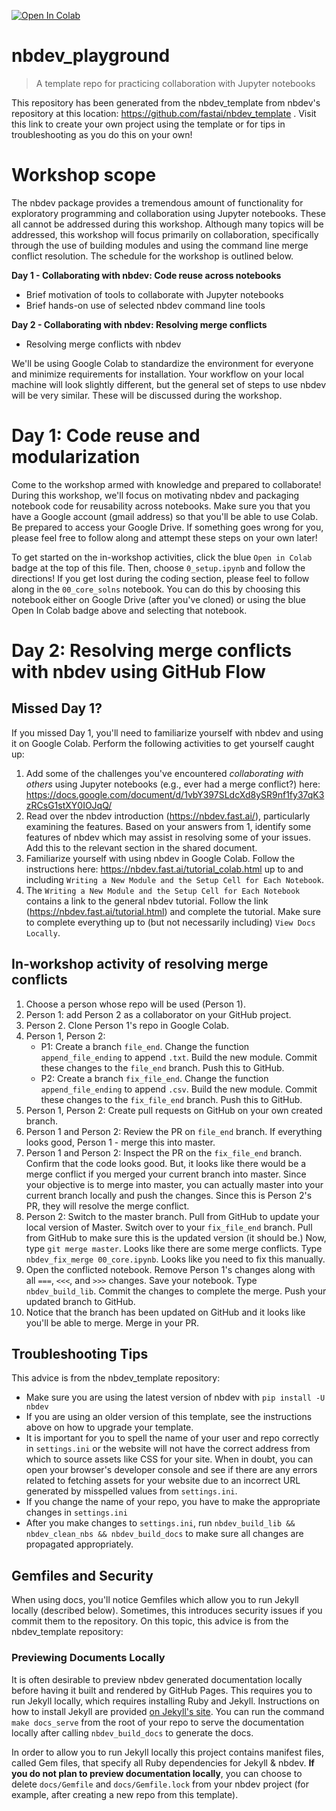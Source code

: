 [![Open In Colab](https://colab.research.google.com/assets/colab-badge.svg)](https://colab.research.google.com/github/vanderbilt-data-science/nbdev_playground)
# nbdev_playground
> A template repo for practicing collaboration with Jupyter notebooks

This repository has been generated from the nbdev_template from nbdev's repository at this location: https://github.com/fastai/nbdev_template .  Visit this link to create your own project using the template or for tips in troubleshooting as you do this on your own!

# Workshop scope
The nbdev package provides a tremendous amount of functionality for exploratory programming and collaboration using Jupyter notebooks.  These all cannot be addressed during this workshop.  Although many topics will be addressed, this workshop will focus primarily on collaboration, specifically through the use of building modules and using the command line merge conflict resolution.  The schedule for the workshop is outlined below.  

**Day 1 - Collaborating with nbdev: Code reuse across notebooks**  
* Brief motivation of tools to collaborate with Jupyter notebooks
* Brief hands-on use of selected nbdev command line tools  

**Day 2 - Collaborating with nbdev: Resolving merge conflicts**  
* Resolving merge conflicts with nbdev

We'll be using Google Colab to standardize the environment for everyone and minimize requirements for installation.  Your workflow on your local machine will look slightly different, but the general set of steps to use nbdev will be very similar.  These will be discussed during the workshop.

# Day 1: Code reuse and modularization
Come to the workshop armed with knowledge and prepared to collaborate!  During this workshop, we'll focus on motivating nbdev and packaging notebook code for reusability across notebooks.  Make sure you that you have a Google account (gmail address) so that you'll be able to use Colab.  Be prepared to access your Google Drive.  If something goes wrong for you, please feel free to follow along and attempt these steps on your own later!  

To get started on the in-workshop activities, click the blue `Open in Colab` badge at the top of this file.  Then, choose `0_setup.ipynb` and follow the directions!  If you get lost during the coding section, please feel to follow along in the `00_core_solns` notebook.  You can do this by choosing this notebook either on Google Drive (after you've cloned) or using the blue Open In Colab badge above and selecting that notebook.

# Day 2: Resolving merge conflicts with nbdev using GitHub Flow
## Missed Day 1?
If you missed Day 1, you'll need to familiarize yourself with nbdev and using it on Google Colab.  Perform the following activities to get yourself caught up:
1.  Add some of the challenges you've encountered _collaborating with others_ using Jupyter notebooks (e.g., ever had a merge conflict?) here: https://docs.google.com/document/d/1vbY397SLdcXd8ySR9nf1fy37qK3zRCsG1stXY0IOJqQ/ 
2.  Read over the nbdev introduction (https://nbdev.fast.ai/), particularly examining the features.  Based on your answers from 1, identify some features of nbdev which may assist in resolving some of your issues.  Add this to the relevant section in the shared document.
3. Familiarize yourself with using nbdev in Google Colab.  Follow the instructions here: https://nbdev.fast.ai/tutorial_colab.html up to and including `Writing a New Module and the Setup Cell for Each Notebook`.
4. The `Writing a New Module and the Setup Cell for Each Notebook` contains a link to the general nbdev tutorial.  Follow the link (https://nbdev.fast.ai/tutorial.html) and complete the tutorial.  Make sure to complete everything up to (but not necessarily including) `View Docs Locally`.

## In-workshop activity of resolving merge conflicts
1. Choose a person whose repo will be used (Person 1).
2. Person 1:  add Person 2 as a collaborator on your GitHub project.
3. Person 2.  Clone Person 1's repo in Google Colab.
4. Person 1, Person 2:
    * P1: Create a branch `file_end`.  Change the function `append_file_ending` to append `.txt`.  Build the new module.  Commit these changes to the `file_end` branch.  Push this to GitHub.
    * P2: Create a branch `fix_file_end`. Change the function `append_file_ending` to append `.csv`.  Build the new module.  Commit these changes to the `fix_file_end` branch.  Push this to GitHub.
5.  Person 1, Person 2:  Create pull requests on GitHub on your own created branch.
6.  Person 1 and Person 2:  Review the PR on `file_end` branch.  If everything looks good, Person 1 - merge this into master.
7.  Person 1 and Person 2:  Inspect the PR on the `fix_file_end` branch.  Confirm that the code looks good.  But, it looks like there would be a merge conflict if you merged your current branch into master.  Since your objective is to merge into master, you can actually master into your current branch locally and push the changes.  Since this is Person 2's PR, they will resolve the merge conflict.
8.  Person 2: Switch to the master branch.  Pull from GitHub to update your local version of Master.  Switch over to your `fix_file_end` branch.  Pull from GitHub to make sure this is the updated version (it should be.)  Now, type `git merge master`.  Looks like there are some merge conflicts.  Type `nbdev_fix_merge 00_core.ipynb`.  Looks like you need to fix this manually.
9.  Open the conflicted notebook.  Remove Person 1's changes along with all `===`, `<<<`, and `>>>` changes.  Save your notebook.  Type `nbdev_build_lib`.  Commit the changes to complete the merge.  Push your updated branch to GitHub.
10.  Notice that the branch has been updated on GitHub and it looks like you'll be able to merge.  Merge in your PR.

## Troubleshooting Tips
This advice is from the nbdev_template repository:
-  Make sure you are using the latest version of nbdev with `pip install -U nbdev`
-  If you are using an older version of this template, see the instructions above on how to upgrade your template. 
-  It is important for you to spell the name of your user and repo correctly in `settings.ini` or the website will not have the correct address from which to source assets like CSS for your site.  When in doubt, you can open your browser's developer console and see if there are any errors related to fetching assets for your website due to an incorrect URL generated by misspelled values from `settings.ini`.
-  If you change the name of your repo, you have to make the appropriate changes in `settings.ini`
-  After you make changes to `settings.ini`, run `nbdev_build_lib && nbdev_clean_nbs && nbdev_build_docs` to make sure all changes are propagated appropriately.

## Gemfiles and Security
When using docs, you'll notice Gemfiles which allow you to run Jekyll locally (described below).  Sometimes, this introduces security issues if you commit them to the repository.  On this topic, this advice is from the nbdev_template repository:
### Previewing Documents Locally 

It is often desirable to preview nbdev generated documentation locally before having it built and rendered by GitHub Pages.  This requires you to run Jekyll locally, which requires installing Ruby and Jekyll. Instructions on how to install Jekyll are provided [on Jekyll's site](https://jekyllrb.com/). You can run the command `make docs_serve` from the root of your repo to serve the documentation locally after calling `nbdev_build_docs` to generate the docs. 

In order to allow you to run Jekyll locally this project contains manifest files, called Gem files, that specify all Ruby dependencies for Jekyll & nbdev. **If you do not plan to preview documentation locally**, you can choose to delete `docs/Gemfile` and `docs/Gemfile.lock` from your nbdev project (for example, after creating a new repo from this template). 

